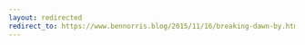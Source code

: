 ```yaml
---
layout: redirected
redirect_to: https://www.bennorris.blog/2015/11/16/breaking-dawn-by.html
---
```

